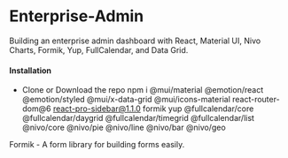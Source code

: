 # Enterprise-Admin

Building an enterprise admin dashboard with React, Material UI, Nivo Charts, Formik, Yup, FullCalendar, and Data Grid.

#### Installation
- Clone or Download the repo 
npm i @mui/material @emotion/react @emotion/styled @mui/x-data-grid @mui/icons-material react-router-dom@6 react-pro-sidebar@1.1.0 formik yup @fullcalendar/core @fullcalendar/daygrid @fullcalendar/timegrid @fullcalendar/list @nivo/core @nivo/pie @nivo/line @nivo/bar @nivo/geo

Formik - A form library for building forms easily.

